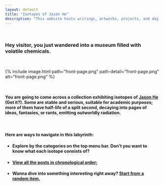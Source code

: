 ```yaml
---
layout: default
title: "Isotopes of Jason He"
description: "This website hosts writings, artworks, projects, and day dreams of a Renaissance teen."
---
```

&nbsp;
###   <strong>Hey visitor, you just wandered into a museum filled with volatile chemicals.</strong>
&nbsp;

{% include image.html path="front-page.png" path-detail="front-page.png" alt="front-page.png" %}

&nbsp;

####   You are going to come across a collection exhibiting isotopes of <a href="{{ 'about' | relative_url }}" title="About me">Jason He</a> (Get it?). Some are stable and serious, suitable for academic purposes; more of them have half-life of a split second, decaying into pages of ideas, fantasies, or rants, emitting outworldly radiation.
&nbsp;
&nbsp;

####   <strong>Here are ways to navigate in this labyrinth:</strong>  

* #### Explore by the categories on the top menu bar. Don't you want to know what each isotope consists of?
  

* #### <a href="{{ 'timeline' | relative_url }}" title="Timeline">View all the posts in chronological order;</a>
  
  
* #### Wanna dive into something interesting right away? <a href="{{ 'random' | relative_url }}" title="Random Substance">Start from a random item.</a>

&nbsp;

<script src="//www.powr.io/powr.js" external-type="html"></script> 
 <div class="powr-hit-counter" id="76880100_1499419123"></div>